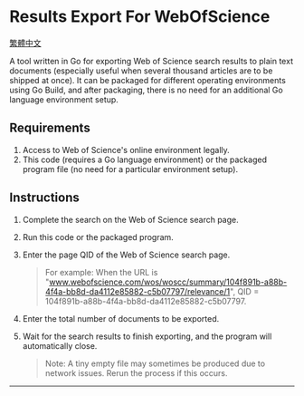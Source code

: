 # Results Export For WebOfScience
[繁體中文](README_zhTW.md)

A tool written in Go for exporting Web of Science search results to plain text documents (especially useful when several thousand articles are to be shipped at once). It can be packaged for different operating environments using Go Build, and after packaging, there is no need for an additional Go language environment setup.

## Requirements

1. Access to Web of Science's online environment legally.
2. This code (requires a Go language environment) or the packaged program file (no need for a particular environment setup).

## Instructions

1. Complete the search on the Web of Science search page.

2. Run this code or the packaged program.

3. Enter the page QID of the Web of Science search page.

    > For example: When the URL is "www.webofscience.com/wos/woscc/summary/104f891b-a88b-4f4a-bb8d-da4112e85882-c5b07797/relevance/1", QID = 104f891b-a88b-4f4a-bb8d-da4112e85882-c5b07797.

4. Enter the total number of documents to be exported.

5. Wait for the search results to finish exporting, and the program will automatically close.

    > Note: A tiny empty file may sometimes be produced due to network issues. Rerun the process if this occurs.

---
